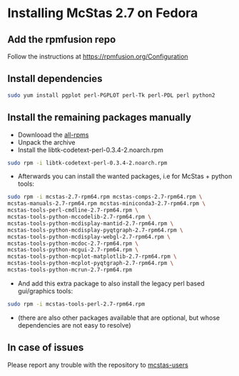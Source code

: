 # Installing McStas 2.7 on Fedora 

## Add the rpmfusion repo
Follow the instructions at https://rpmfusion.org/Configuration

## Install dependencies
```bash
sudo yum install pgplot perl-PGPLOT perl-Tk perl-PDL perl python2
```

## Install the remaining packages manually
* Downlooad the [all-rpms](http://download.mcstas.org/mcstas-2.7/linux/fedora/all-rpms.tgz)
* Unpack the archive
* Install the libtk-codetext-perl-0.3.4-2.noarch.rpm
```bash
sudo rpm -i libtk-codetext-perl-0.3.4-2.noarch.rpm
```
* Afterwards you can install the wanted packages, i.e for McStas + python
tools:
```bash
sudo rpm -i mcstas-2.7-rpm64.rpm mcstas-comps-2.7-rpm64.rpm \
mcstas-manuals-2.7-rpm64.rpm mcstas-miniconda3-2.7-rpm64.rpm \
mcstas-tools-perl-cmdline-2.7-rpm64.rpm \
mcstas-tools-python-mccodelib-2.7-rpm64.rpm \
mcstas-tools-python-mcdisplay-mantid-2.7-rpm64.rpm \
mcstas-tools-python-mcdisplay-pyqtgraph-2.7-rpm64.rpm \
mcstas-tools-python-mcdisplay-webgl-2.7-rpm64.rpm \
mcstas-tools-python-mcdoc-2.7-rpm64.rpm \
mcstas-tools-python-mcgui-2.7-rpm64.rpm \
mcstas-tools-python-mcplot-matplotlib-2.7-rpm64.rpm \
mcstas-tools-python-mcplot-pyqtgraph-2.7-rpm64.rpm \
mcstas-tools-python-mcrun-2.7-rpm64.rpm
```
* And add this extra package to also install the legacy perl based gui/graphics tools:
```bash
sudo rpm -i mcstas-tools-perl-2.7-rpm64.rpm
```
* (there are also other packages available that are optional, but
  whose dependencies are not easy to resolve)

## In case of issues
Please report any trouble with the repository to [mcstas-users](mailto:mcstas-users@mcstas.org)

